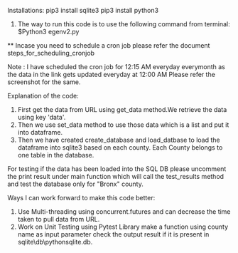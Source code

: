 Installations:
pip3 install sqlite3
pip3 install python3

1) The way to run this code is to use the following command from terminal:
$Python3 egenv2.py

** Incase you need to schedule a cron job please refer the document steps_for_scheduling_cronjob

Note : I have scheduled the cron job for 12:15 AM everyday everymonth as the  data in the link gets updated everyday at 12:00 AM
Please refer the screenshot for the same. 


Explanation of the code:
1) First get the data from URL using get_data method.We retrieve the data using key 'data'.
2) Then we use set_data method to use those data which is a list and put it into dataframe.
3) Then we have created create_database and load_datbase to load the dataframe into sqlite3 based on each county.
Each County belongs to one table in the database.
   

For testing if the data has been loaded into the SQL DB
please uncomment the print result under main function which will call the test_results method and test the database only for "Bronx" county.


Ways I can work forward to make this code better:
1) Use Multi-threading using concurrent.futures and can decrease the time taken to pull data from URL.
2) Work on Unit Testing using Pytest Library make a function using county name as input parameter check the output result if it is present in sqlite\db\pythonsqlite.db.


